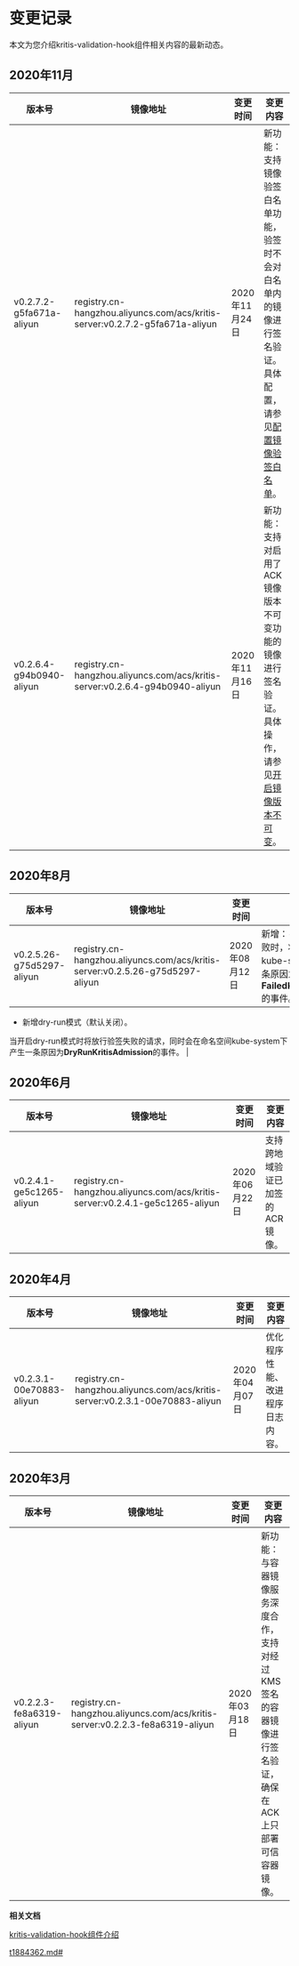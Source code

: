 # 变更记录

本文为您介绍kritis-validation-hook组件相关内容的最新动态。

## 2020年11月

|版本号|镜像地址|变更时间|变更内容|
|---|----|----|----|
|v0.2.7.2-g5fa671a-aliyun|registry.cn-hangzhou.aliyuncs.com/acs/kritis-server:v0.2.7.2-g5fa671a-aliyun|2020年11月24日|新功能：支持镜像验签白名单功能，验签时不会对白名单内的镜像进行签名验证。具体配置，请参见[配置镜像验签白名单](/cn.zh-CN/新功能发布记录/组件介绍与变更记录/kritis-validation-hook/kritis-validation-hook组件介绍.md)。|
|v0.2.6.4-g94b0940-aliyun|registry.cn-hangzhou.aliyuncs.com/acs/kritis-server:v0.2.6.4-g94b0940-aliyun|2020年11月16日|新功能：支持对启用了ACK镜像版本不可变功能的镜像进行签名验证。具体操作，请参见[开启镜像版本不可变]()。|

## 2020年8月

|版本号|镜像地址|变更时间|变更内容|
|---|----|----|----|
|v0.2.5.26-g75d5297-aliyun|registry.cn-hangzhou.aliyuncs.com/acs/kritis-server:v0.2.5.26-g75d5297-aliyun|2020年08月12日|新增：-   默认在验签失败时，将在命名空间kube-system下产生一条原因为**FailedKritisAdmission**的事件。
-   新增dry-run模式（默认关闭）。

当开启dry-run模式时将放行验签失败的请求，同时会在命名空间kube-system下产生一条原因为**DryRunKritisAdmission**的事件。 |

## 2020年6月

|版本号|镜像地址|变更时间|变更内容|
|---|----|----|----|
|v0.2.4.1-ge5c1265-aliyun|registry.cn-hangzhou.aliyuncs.com/acs/kritis-server:v0.2.4.1-ge5c1265-aliyun|2020年06月22日|支持跨地域验证已加签的ACR镜像。|

## 2020年4月

|版本号|镜像地址|变更时间|变更内容|
|---|----|----|----|
|v0.2.3.1-00e70883-aliyun|registry.cn-hangzhou.aliyuncs.com/acs/kritis-server:v0.2.3.1-00e70883-aliyun|2020年04月07日|优化程序性能、改进程序日志内容。|

## 2020年3月

|版本号|镜像地址|变更时间|变更内容|
|---|----|----|----|
|v0.2.2.3-fe8a6319-aliyun|registry.cn-hangzhou.aliyuncs.com/acs/kritis-server:v0.2.2.3-fe8a6319-aliyun|2020年03月18日|新功能：与容器镜像服务深度合作，支持对经过KMS签名的容器镜像进行签名验证，确保在ACK上只部署可信容器镜像。|

**相关文档**  


[kritis-validation-hook组件介绍](/cn.zh-CN/新功能发布记录/组件介绍与变更记录/kritis-validation-hook/kritis-validation-hook组件介绍.md)

[t1884362.md\#](t1884362.md#)

